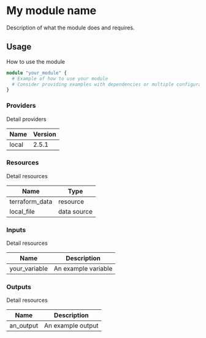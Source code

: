 # My module name

Description of what the module does and requires.

## Usage

How to use the module

```terraform
module "your_module" {
  # Example of how to use your module
  # Consider providing examples with dependencies or multiple configurations of variables
}
```

### Providers

Detail providers

| Name | Version |
| ------------ | -------------------------------- |
| local | 2.5.1 |

### Resources

Detail resources

| Name | Type |
| ------------ | -------------------------------- |
| terraform_data | resource |
| local_file | data source |

### Inputs

Detail resources

| Name | Description |
| ------------ | -------------------------------- |
| your_variable | An example variable |

### Outputs

Detail resources

| Name | Description |
| ------------ | -------------------------------- |
| an_output | An example output |
